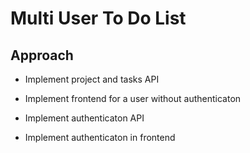 # Multi User To Do List

## Approach

- Implement project and tasks API

- Implement frontend for a user without authenticaton

- Implement authenticaton API

- Implement authenticaton in frontend